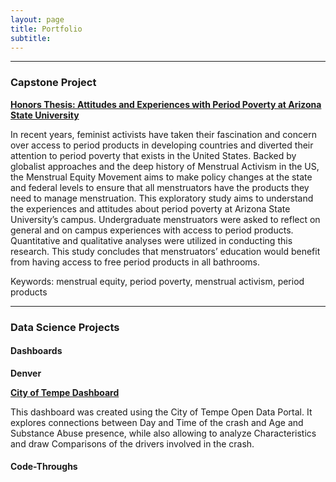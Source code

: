 ```yaml
---
layout: page
title: Portfolio
subtitle:
---
```


---

### Capstone Project

[**Honors Thesis: Attitudes and Experiences with Period Poverty at Arizona State University**](Ronning_K_Spring_2020.pdf)

In recent years, feminist activists have taken their fascination and concern over access to period products in developing countries and diverted their attention to period poverty that exists in the United States. Backed by globalist approaches and the deep history of Menstrual Activism in the US, the Menstrual Equity Movement aims to make policy changes at the state and federal levels to ensure that all menstruators have the products they need to manage menstruation. This exploratory study aims to understand the experiences and attitudes about period poverty at Arizona State University’s campus. Undergraduate menstruators were asked to reflect on general and on campus experiences with access to period products. Quantitative and qualitative analyses were utilized in conducting this research. This study concludes that menstruators’ education would benefit from having access to free period products in all bathrooms. 

Keywords: menstrual equity, period poverty, menstrual activism, period products

---

### Data Science Projects

#### Dashboards

**Denver**

[**City of Tempe Dashboard**](https://kirstenronning.shinyapps.io/CityofTempeDashboard/#section-day-and-time)

This dashboard was created using the City of Tempe Open Data Portal. It explores connections between Day and Time of the crash and Age and Substance Abuse presence, while also allowing to analyze Characteristics and draw Comparisons of the drivers involved in the crash.

#### Code-Throughs
